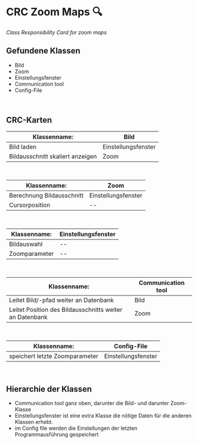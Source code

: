 # CRC Zoom Maps :mag:
*Class Responsibility Card for zoom maps*

## Gefundene Klassen

 - Bild
 - Zoom
 - Einstellungsfenster
 - Communication tool
 - Config-File
 
<br>

## CRC-Karten
<center>

|Klassenname: | **Bild** |
|--|--|
| Bild laden | Einstellungsfenster |
| Bildausschnitt skaliert anzeigen | Zoom |
<br>

|Klassenname: | **Zoom** |
|--|--|
| Berechnung Bildausschnitt | Einstellungsfenster |
| Cursorposition | -- |
<br>

|Klassenname: | **Einstellungsfenster** |
|--|--|
| Bildauswahl | -- |
| Zoomparameter | -- |
<br>

|Klassenname: | **Communication tool** |
|--|--|
| Leitet Bild/-pfad weiter an Datenbank | Bild |
| Leitet Position des Bildausschnitts weiter an Datenbank | Zoom |
<br>

|Klassenname: | **Config-File** |
|--|--|
| speichert letzte Zoomparameter | Einstellungsfenster |
</center>
<br>

## Hierarchie der Klassen

 - Communication tool ganz oben, darunter die Bild- und darunter Zoom- Klasse
 - Einstellungsfenster ist eine extra Klasse die nötige Daten für die anderen Klassen erhebt.
 - im Config file werden die Einstellungen der letzten Programmausführung gespeichert